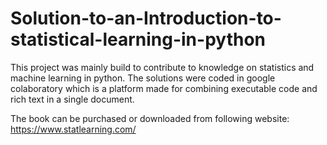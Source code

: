 # Solution-to-an-Introduction-to-statistical-learning-in-python

This project was mainly build to contribute to knowledge on statistics and machine learning in python. The solutions were coded in google colaboratory which is a platform made for combining executable code and rich text in a single document. 

The book can be purchased or downloaded from following website: https://www.statlearning.com/

